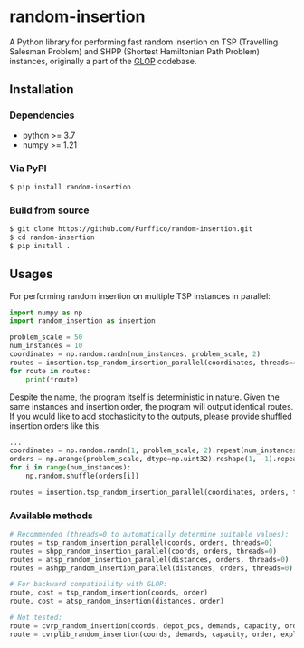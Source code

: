 # random-insertion

A Python library for performing fast random insertion on TSP (Travelling Salesman Problem) and SHPP (Shortest Hamiltonian Path Problem) instances, originally a part of the [GLOP](https://github.com/henry-yeh/GLOP/tree/e2927170a8e6fa73563d1741690825dfae4f65f2/utils/insertion) codebase.

## Installation
### Dependencies
- python >= 3.7
- numpy >= 1.21

### Via PyPI
```bash
$ pip install random-insertion
```

### Build from source
```bash
$ git clone https://github.com/Furffico/random-insertion.git
$ cd random-insertion
$ pip install .
```

## Usages

For performing random insertion on multiple TSP instances in parallel:
```python
import numpy as np
import random_insertion as insertion

problem_scale = 50
num_instances = 10
coordinates = np.random.randn(num_instances, problem_scale, 2)
routes = insertion.tsp_random_insertion_parallel(coordinates, threads=4)
for route in routes:
    print(*route)
```

Despite the name, the program itself is deterministic in nature. Given the same instances and insertion order, the program will output identical routes. If you would like to add stochasticity to the outputs, please provide shuffled insertion orders like this:
```python
...
coordinates = np.random.randn(1, problem_scale, 2).repeat(num_instances, 0)
orders = np.arange(problem_scale, dtype=np.uint32).reshape(1, -1).repeat(num_instances, 0)
for i in range(num_instances):
    np.random.shuffle(orders[i])

routes = insertion.tsp_random_insertion_parallel(coordinates, orders, threads=4)
```

### Available methods

```python
# Recommended (threads=0 to automatically determine suitable values):
routes = tsp_random_insertion_parallel(coords, orders, threads=0)
routes = shpp_random_insertion_parallel(coords, orders, threads=0)
routes = atsp_random_insertion_parallel(distances, orders, threads=0)
routes = ashpp_random_insertion_parallel(distances, orders, threads=0)

# For backward compatibility with GLOP:
route, cost = tsp_random_insertion(coords, order)
route, cost = atsp_random_insertion(distances, order)

# Not tested:
route = cvrp_random_insertion(coords, depot_pos, demands, capacity, order, exploration = 1.0)
route = cvrplib_random_insertion(coords, demands, capacity, order, exploration = 1.0)
```
